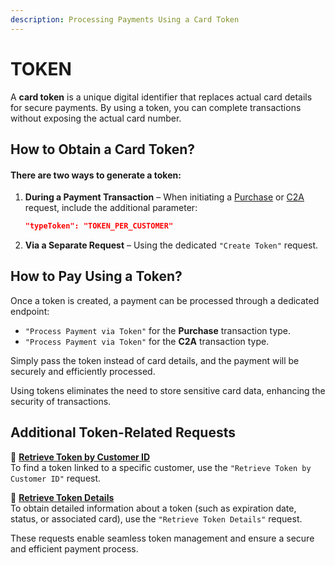 ```yaml
---
description: Processing Payments Using a Card Token
---
```


# TOKEN

A **card token** is a unique digital identifier that replaces actual card details for secure payments. By using a token, you can complete transactions without exposing the actual card number.

## How to Obtain a Card Token?

#### There are two ways to generate a token:

1.  **During a Payment Transaction** – When initiating a [Purchase](https://docs.merchant.alb.ua/en/payment-methods-h2h/purchase/purchase-request-step-1) or [C2A](https://docs.merchant.alb.ua/en/payment-methods-h2h/c2a/c2a-transaction-request-step-1) request, include the additional parameter:

    ```json
    "typeToken": "TOKEN_PER_CUSTOMER"
    ```
2. **Via a Separate Request** – Using the dedicated `"Create Token"` request.

## How to Pay Using a Token?

Once a token is created, a payment can be processed through a dedicated endpoint:

* `"Process Payment via Token"` for the **Purchase** transaction type.
* `"Process Payment via Token"` for the **C2A** transaction type.

Simply pass the token instead of card details, and the payment will be securely and efficiently processed.

Using tokens eliminates the need to store sensitive card data, enhancing the security of transactions.

## Additional Token-Related Requests

🔹 [**Retrieve Token by Customer ID**](https://docs.merchant.alb.ua/en/payment-methods-h2h/token/retrieve-token-by-customerid)\
To find a token linked to a specific customer, use the `"Retrieve Token by Customer ID"` request.

🔹 [**Retrieve Token Details**](https://docs.merchant.alb.ua/en/payment-methods-h2h/token/retrieve-token-data)\
To obtain detailed information about a token (such as expiration date, status, or associated card), use the `"Retrieve Token Details"` request.

These requests enable seamless token management and ensure a secure and efficient payment process.
